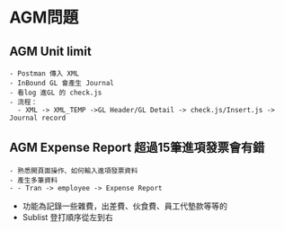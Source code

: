 # AGM問題
## AGM Unit limit
    - Postman 傳入 XML
    - InBound GL 會產生 Journal 
    - 看log 進GL 的 check.js
    - 流程：
      - XML -> XML_TEMP ->GL Header/GL Detail -> check.js/Insert.js -> Journal record

## AGM Expense Report 超過15筆進項發票會有錯
    - 熟悉開頁面操作、如何輸入進項發票資料
    - 產生多筆資料
    - - Tran -> employee -> Expense Report
  - 功能為記錄一些雜費，出差費、伙食費、員工代墊款等等的
  - Sublist 登打順序從左到右 